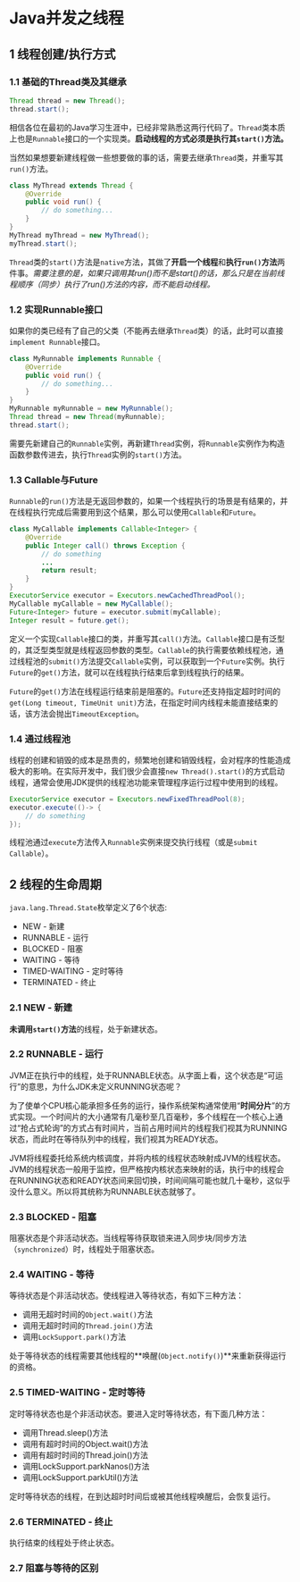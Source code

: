 # Java并发之线程

## 1 线程创建/执行方式

### 1.1 基础的Thread类及其继承

```java
Thread thread = new Thread();
thread.start();
```

相信各位在最初的Java学习生涯中，已经非常熟悉这两行代码了。`Thread`类本质上也是`Runnable`接口的一个实现类。**启动线程的方式必须是执行其`start()`方法。**

当然如果想要新建线程做一些想要做的事的话，需要去继承`Thread`类，并重写其`run()`方法。

```java
class MyThread extends Thread {
    @Override
    public void run() {
        // do something...
    }
}
MyThread myThread = new MyThread();
myThread.start();
```

`Thread`类的`start()`方法是`native`方法，其做了**开启一个线程**和**执行`run()`方法**两件事。*需要注意的是，如果只调用其run()而不是start()的话，那么只是在当前线程顺序（同步）执行了run()方法的内容，而不能启动线程。*

### 1.2 实现Runnable接口

如果你的类已经有了自己的父类（不能再去继承`Thread`类）的话，此时可以直接`implement Runnable`接口。

```java
class MyRunnable implements Runnable {
    @Override
    public void run() {
        // do something...
    }
}
MyRunnable myRunnable = new MyRunnable();
Thread thread = new Thread(myRunnable);
thread.start();
```

需要先新建自己的`Runnable`实例，再新建`Thread`实例，将`Runnable`实例作为构造函数参数传进去，执行`Thread`实例的`start()`方法。

### 1.3 Callable与Future

`Runnable`的`run()`方法是无返回参数的，如果一个线程执行的场景是有结果的，并在线程执行完成后需要用到这个结果，那么可以使用`Callable`和`Future`。

```java
class MyCallable implements Callable<Integer> {
    @Override
    public Integer call() throws Exception {
        // do something
        ...
        return result;
    }
}
ExecutorService executor = Executors.newCachedThreadPool();
MyCallable myCallable = new MyCallable();
Future<Integer> future = executor.submit(myCallable);
Integer result = future.get();
```

定义一个实现`Callable`接口的类，并重写其`call()`方法。`Callable`接口是有泛型的，其泛型类型就是线程返回参数的类型。`Callable`的执行需要依赖线程池，通过线程池的`submit()`方法提交`Callable`实例，可以获取到一个`Future`实例。执行`Future`的`get()`方法，就可以在线程执行结束后拿到线程执行的结果。

`Future`的`get()`方法在线程运行结束前是阻塞的。`Future`还支持指定超时时间的`get(Long timeout, TimeUnit unit)`方法，在指定时间内线程未能直接结束的话，该方法会抛出`TimeoutException`。

### 1.4 通过线程池

线程的创建和销毁的成本是昂贵的，频繁地创建和销毁线程，会对程序的性能造成极大的影响。在实际开发中，我们很少会直接`new Thread().start()`的方式启动线程，通常会使用JDK提供的线程池功能来管理程序运行过程中使用到的线程。

```java
ExecutorService executor = Executors.newFixedThreadPool(8);
executor.execute(()-> {
    // do something
});
```

线程池通过`execute`方法传入`Runnable`实例来提交执行线程（或是`submit Callable`）。

## 2 线程的生命周期

`java.lang.Thread.State`枚举定义了6个状态:

- NEW - 新建
- RUNNABLE - 运行
- BLOCKED - 阻塞
- WAITING - 等待
- TIMED-WAITING - 定时等待
- TERMINATED - 终止

### 2.1 NEW - 新建

**未调用`start()`方法**的线程，处于新建状态。

### 2.2 RUNNABLE - 运行

JVM正在执行中的线程，处于RUNNABLE状态。从字面上看，这个状态是“可运行”的意思，为什么JDK未定义RUNNING状态呢？

为了使单个CPU核心能承担多任务的运行，操作系统架构通常使用“**时间分片**”的方式实现。一个时间片的大小通常有几毫秒至几百毫秒，多个线程在一个核心上通过“抢占式轮询”的方式占有时间片，当前占用时间片的线程我们视其为RUNNING状态，而此时在等待队列中的线程，我们视其为READY状态。

JVM将线程委托给系统内核调度，并将内核的线程状态映射成JVM的线程状态。JVM的线程状态一般用于监控，但严格按内核状态来映射的话，执行中的线程会在RUNNING状态和READY状态间来回切换，时间间隔可能也就几十毫秒，这似乎没什么意义。所以将其统称为RUNNABLE状态就够了。

### 2.3 BLOCKED - 阻塞

阻塞状态是个非活动状态。当线程等待获取锁来进入同步块/同步方法（`synchronized`）时，线程处于阻塞状态。

### 2.4 WAITING - 等待

等待状态是个非活动状态。使线程进入等待状态，有如下三种方法：

- 调用无超时时间的`Object.wait()`方法
- 调用无超时时间的`Thread.join()`方法
- 调用`LockSupport.park()`方法

处于等待状态的线程需要其他线程的**唤醒(`Object.notify()`)**来重新获得运行的资格。

### 2.5 TIMED-WAITING - 定时等待

定时等待状态也是个非活动状态。要进入定时等待状态，有下面几种方法：

- 调用Thread.sleep()方法
- 调用有超时时间的Object.wait()方法
- 调用有超时时间的Thread.join()方法
- 调用LockSupport.parkNanos()方法
- 调用LockSupport.parkUtil()方法

定时等待状态的线程，在到达超时时间后或被其他线程唤醒后，会恢复运行。

### 2.6 TERMINATED - 终止

执行结束的线程处于终止状态。

### 2.7 阻塞与等待的区别

